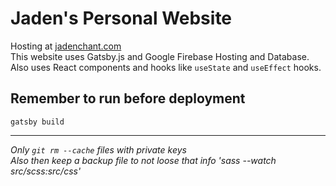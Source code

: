 # Jaden's Personal Website

Hosting at [jadenchant.com](https://jadenchant.com)  
This website uses Gatsby.js and Google Firebase Hosting and Database.  
Also uses React components and hooks like `useState` and `useEffect` hooks.

## Remember to run before deployment

`gatsby build`

---

_Only `git rm --cache` files with private keys_  
_Also then keep a backup file to not loose that info_
_'sass --watch src/scss:src/css'_
